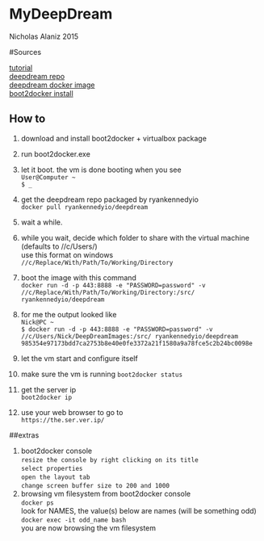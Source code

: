 # MyDeepDream
Nicholas Alaniz 2015

#Sources

[tutorial](http://ryankennedy.io/running-the-deep-dream/)		
[deepdream repo](https://github.com/google/deepdream)		
[deepdream docker image](https://github.com/ryankennedyio/deep-dream-generator)		
[boot2docker install](https://github.com/boot2docker/windows-installer/releases)		

## How to
1. download and install boot2docker + virtualbox package  

2. run boot2docker.exe		

3. let it boot. the vm is done booting when you see		
	`User@Computer ~`		
 	`$ _`

4. get the deepdream repo packaged by ryankennedyio		
  `docker pull ryankennedyio/deepdream`		

5. wait a while.		

6. while you wait, decide which folder to share with the virtual machine (defaults to //c/Users/)		
	use this format on windows		
	`//c/Replace/With/Path/To/Working/Directory`		

7. boot the image with this command		
	`docker run -d -p 443:8888 -e "PASSWORD=password" -v //c/Replace/With/Path/To/Working/Directory:/src/ ryankennedyio/deepdream`		

8. for me the output looked like		
  `Nick@PC ~`		
  `$ docker run -d -p 443:8888 -e "PASSWORD=password" -v //c/Users/Nick/DeepDreamImages:/src/ ryankennedyio/deepdream`		
  `985354e97173bdd7ca2753b8e40e0fe3372a21f1580a9a78fce5c2b24bc0098e`		

9. let the vm start and configure itself		

10. make sure the vm is running
	`boot2docker status`		

11. get the server ip		
  `boot2docker ip`

12. use your web browser to go to		
	`https://the.ser.ver.ip/`		

##extras		
1. boot2docker console		
	`resize the console by right clicking on its title`		
	`select properties`		
	`open the layout tab`		
	`change screen buffer size to 200 and 1000`		
2. browsing vm filesystem from boot2docker console		
	`docker ps`		
	look for NAMES, the value(s) below are names (will be something odd)		
	`docker exec -it odd_name bash`		
	you are now browsing the vm filesystem		
